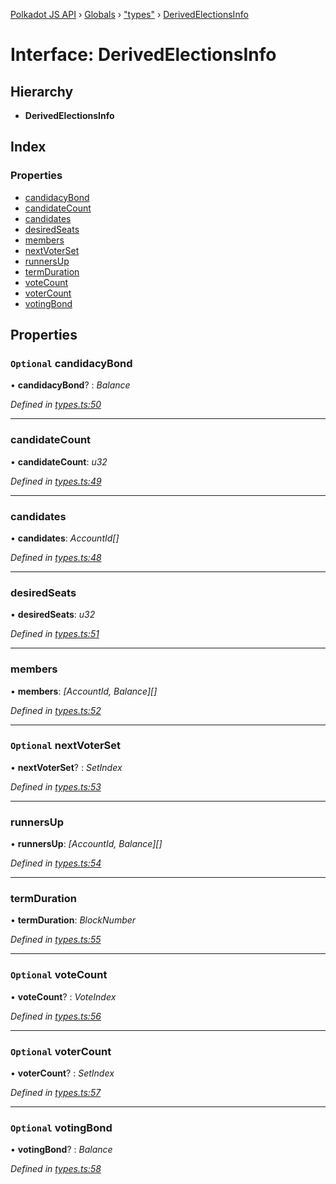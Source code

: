 [Polkadot JS API](../README.md) › [Globals](../globals.md) › ["types"](../modules/_types_.md) › [DerivedElectionsInfo](_types_.derivedelectionsinfo.md)

# Interface: DerivedElectionsInfo

## Hierarchy

* **DerivedElectionsInfo**

## Index

### Properties

* [candidacyBond](_types_.derivedelectionsinfo.md#optional-candidacybond)
* [candidateCount](_types_.derivedelectionsinfo.md#candidatecount)
* [candidates](_types_.derivedelectionsinfo.md#candidates)
* [desiredSeats](_types_.derivedelectionsinfo.md#desiredseats)
* [members](_types_.derivedelectionsinfo.md#members)
* [nextVoterSet](_types_.derivedelectionsinfo.md#optional-nextvoterset)
* [runnersUp](_types_.derivedelectionsinfo.md#runnersup)
* [termDuration](_types_.derivedelectionsinfo.md#termduration)
* [voteCount](_types_.derivedelectionsinfo.md#optional-votecount)
* [voterCount](_types_.derivedelectionsinfo.md#optional-votercount)
* [votingBond](_types_.derivedelectionsinfo.md#optional-votingbond)

## Properties

### `Optional` candidacyBond

• **candidacyBond**? : *Balance*

*Defined in [types.ts:50](https://github.com/polkadot-js/api/blob/2338ecc2d7/packages/api-derive/src/types.ts#L50)*

___

###  candidateCount

• **candidateCount**: *u32*

*Defined in [types.ts:49](https://github.com/polkadot-js/api/blob/2338ecc2d7/packages/api-derive/src/types.ts#L49)*

___

###  candidates

• **candidates**: *AccountId[]*

*Defined in [types.ts:48](https://github.com/polkadot-js/api/blob/2338ecc2d7/packages/api-derive/src/types.ts#L48)*

___

###  desiredSeats

• **desiredSeats**: *u32*

*Defined in [types.ts:51](https://github.com/polkadot-js/api/blob/2338ecc2d7/packages/api-derive/src/types.ts#L51)*

___

###  members

• **members**: *[AccountId, Balance][]*

*Defined in [types.ts:52](https://github.com/polkadot-js/api/blob/2338ecc2d7/packages/api-derive/src/types.ts#L52)*

___

### `Optional` nextVoterSet

• **nextVoterSet**? : *SetIndex*

*Defined in [types.ts:53](https://github.com/polkadot-js/api/blob/2338ecc2d7/packages/api-derive/src/types.ts#L53)*

___

###  runnersUp

• **runnersUp**: *[AccountId, Balance][]*

*Defined in [types.ts:54](https://github.com/polkadot-js/api/blob/2338ecc2d7/packages/api-derive/src/types.ts#L54)*

___

###  termDuration

• **termDuration**: *BlockNumber*

*Defined in [types.ts:55](https://github.com/polkadot-js/api/blob/2338ecc2d7/packages/api-derive/src/types.ts#L55)*

___

### `Optional` voteCount

• **voteCount**? : *VoteIndex*

*Defined in [types.ts:56](https://github.com/polkadot-js/api/blob/2338ecc2d7/packages/api-derive/src/types.ts#L56)*

___

### `Optional` voterCount

• **voterCount**? : *SetIndex*

*Defined in [types.ts:57](https://github.com/polkadot-js/api/blob/2338ecc2d7/packages/api-derive/src/types.ts#L57)*

___

### `Optional` votingBond

• **votingBond**? : *Balance*

*Defined in [types.ts:58](https://github.com/polkadot-js/api/blob/2338ecc2d7/packages/api-derive/src/types.ts#L58)*
